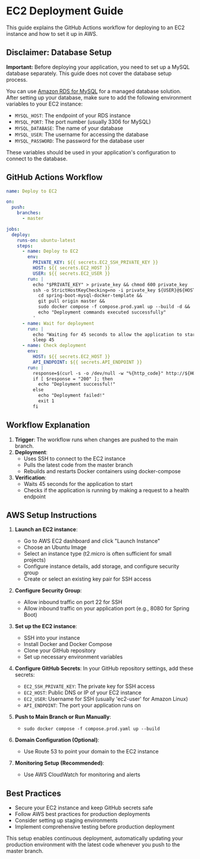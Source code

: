 # EC2 Deployment Guide

This guide explains the GitHub Actions workflow for deploying to an EC2 instance and how to set it up in AWS.

## Disclaimer: Database Setup

**Important:** Before deploying your application, you need to set up a MySQL database separately. This guide does not cover the database setup process.

You can use [Amazon RDS for MySQL](https://aws.amazon.com/rds/mysql/) for a managed database solution. After setting up your database, make sure to add the following environment variables to your EC2 instance:

- `MYSQL_HOST`: The endpoint of your RDS instance
- `MYSQL_PORT`: The port number (usually 3306 for MySQL)
- `MYSQL_DATABASE`: The name of your database
- `MYSQL_USER`: The username for accessing the database
- `MYSQL_PASSWORD`: The password for the database user

These variables should be used in your application's configuration to connect to the database.

## GitHub Actions Workflow

```yaml
name: Deploy to EC2

on:
  push:
    branches:
      - master

jobs:
  deploy:
    runs-on: ubuntu-latest
    steps:
      - name: Deploy to EC2
        env:
          PRIVATE_KEY: ${{ secrets.EC2_SSH_PRIVATE_KEY }}
          HOST: ${{ secrets.EC2_HOST }}
          USER: ${{ secrets.EC2_USER }}
        run: |
          echo "$PRIVATE_KEY" > private_key && chmod 600 private_key
          ssh -o StrictHostKeyChecking=no -i private_key ${USER}@${HOST} '
            cd spring-boot-mysql-docker-template &&
            git pull origin master &&
            sudo docker compose -f compose.prod.yaml up --build -d &&
            echo "Deployment commands executed successfully"
          '
      - name: Wait for deployment
        run: |
          echo "Waiting for 45 seconds to allow the application to start..."
          sleep 45
      - name: Check deployment
        env:
          HOST: ${{ secrets.EC2_HOST }}
          API_ENDPOINT: ${{ secrets.API_ENDPOINT }}
        run: |
          response=$(curl -s -o /dev/null -w "%{http_code}" http://${HOST}:${API_ENDPOINT}/api/health)
          if [ $response = "200" ]; then
            echo "Deployment successful!"
          else
            echo "Deployment failed!"
            exit 1
          fi
```

## Workflow Explanation

1. **Trigger**: The workflow runs when changes are pushed to the main branch.
2. **Deployment**:
    - Uses SSH to connect to the EC2 instance
    - Pulls the latest code from the master branch
    - Rebuilds and restarts Docker containers using docker-compose
3. **Verification**:
    - Waits 45 seconds for the application to start
    - Checks if the application is running by making a request to a health endpoint

## AWS Setup Instructions

1. **Launch an EC2 instance**:
    - Go to AWS EC2 dashboard and click "Launch Instance"
    - Choose an Ubuntu Image
    - Select an instance type (t2.micro is often sufficient for small projects)
    - Configure instance details, add storage, and configure security group
    - Create or select an existing key pair for SSH access

2. **Configure Security Group**:
    - Allow inbound traffic on port 22 for SSH
    - Allow inbound traffic on your application port (e.g., 8080 for Spring Boot)

3. **Set up the EC2 instance**:
    - SSH into your instance
    - Install Docker and Docker Compose
    - Clone your GitHub repository
    - Set up necessary environment variables

4. **Configure GitHub Secrets**:
   In your GitHub repository settings, add these secrets:
    - `EC2_SSH_PRIVATE_KEY`: The private key for SSH access
    - `EC2_HOST`: Public DNS or IP of your EC2 instance
    - `EC2_USER`: Username for SSH (usually 'ec2-user' for Amazon Linux)
    - `API_ENDPOINT`: The port your application runs on

5. **Push to Main Branch or Run Manually**:
    - ```sudo docker compose -f compose.prod.yaml up --build```

6. **Domain Configuration (Optional)**:
    - Use Route 53 to point your domain to the EC2 instance

7. **Monitoring Setup (Recommended)**:
    - Use AWS CloudWatch for monitoring and alerts

## Best Practices

- Secure your EC2 instance and keep GitHub secrets safe
- Follow AWS best practices for production deployments
- Consider setting up staging environments
- Implement comprehensive testing before production deployment

This setup enables continuous deployment, automatically updating your production environment with the latest code whenever you push to the master branch.